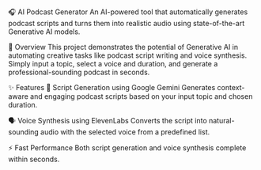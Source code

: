 🎧 AI Podcast Generator
An AI-powered tool that automatically generates podcast scripts and turns them into realistic audio using state-of-the-art Generative AI models.

🚀 Overview
This project demonstrates the potential of Generative AI in automating creative tasks like podcast script writing and voice synthesis. Simply input a topic, select a voice and duration, and generate a professional-sounding podcast in seconds.

✨ Features
🧠 Script Generation using Google Gemini
Generates context-aware and engaging podcast scripts based on your input topic and chosen duration.

🗣️ Voice Synthesis using ElevenLabs
Converts the script into natural-sounding audio with the selected voice from a predefined list.

⚡ Fast Performance
Both script generation and voice synthesis complete within seconds.
